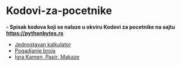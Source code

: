 # Kodovi-za-pocetnike

<b> - Spisak kodova koji se nalaze u okviru Kodovi za pocetnike na sajtu https://pythonbytes.rs </b>
   - [Jednostavan kalkulator](kalkulator.py)
   - [Pogadjanje broja](pogadjanjeBroja.py)
   - [Igra Kamen, Papir, Makaze](KamenPapirMakaze.py)
